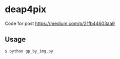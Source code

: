 # deap4pix

Code for post https://medium.com/p/21fb44603aa9

## Usage

```
$ python gp_by_img.py
```
